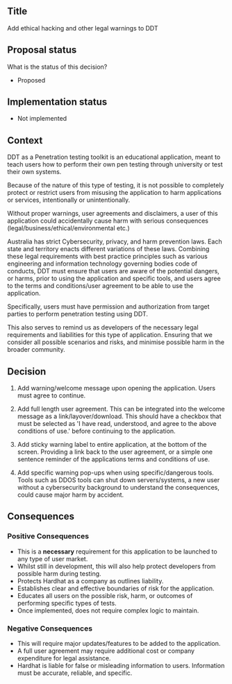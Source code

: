 ## Title

Add ethical hacking and other legal warnings to DDT

## Proposal status

What is the status of this decision?

-   Proposed

## Implementation status

-   Not implemented

## Context

DDT as a Penetration testing toolkit is an educational application, meant to teach users how to perform their own pen testing through university or test their own systems. 

Because of the nature of this type of testing, it is not possible to completely protect or restrict users from misusing the application to harm applications or services, intentionally or unintentionally. 

Without proper warnings, user agreements and disclaimers, a user of this application could accidentally cause harm with serious consequences (legal/business/ethical/environmental etc.) 

Australia has strict Cybersecurity, privacy, and harm prevention laws. Each state and territory enacts different variations of these laws. Combining these legal requirements with best practice principles such as various engineering and information technology governing bodies code of conducts, DDT must ensure that users are aware of the potential dangers, or harms, prior to using the application and specific tools, and users agree to the terms and conditions/user agreement to be able to use the application.

Specifically, users must have permission and authorization from target parties to perform penetration testing using DDT. 

This also serves to remind us as developers of the necessary legal requirements and liabilities for this type of application. Ensuring that we consider all possible scenarios and risks, and minimise possible harm in the broader community. 


## Decision

1. Add warning/welcome message upon opening the application. Users must agree to continue. 

2. Add full length user agreement. This can be integrated into the welcome message as a link/layover/download. This should have a checkbox that must be selected as 'I have read, understood, and agree to the above conditions of use.' before continuing to the application. 

3. Add sticky warning label to entire application, at the bottom of the screen. Providing a link back to the user agreement, or a simple one sentence reminder of the applications terms and conditions of use. 

4. Add specific warning pop-ups when using specific/dangerous tools. Tools such as DDOS tools can shut down servers/systems, a new user without a cybersecurity background to understand the consequences, could cause major harm by accident.


## Consequences

### Positive Consequences

- This is a **necessary** requirement for this application to be launched to any type of user market. 
- Whilst still in development, this will also help protect developers from possible harm during testing. 
- Protects Hardhat as a company as outlines liability.
- Establishes clear and effective boundaries of risk for the application. 
- Educates all users on the possible risk, harm, or outcomes of performing specific types of tests.
- Once implemented, does not require complex logic to maintain. 


### Negative Consequences

- This will require major updates/features to be added to the application. 
- A full user agreement may require additional cost or company expenditure for legal assistance. 
- Hardhat is liable for false or misleading information to users. Information must be accurate, reliable, and specific.